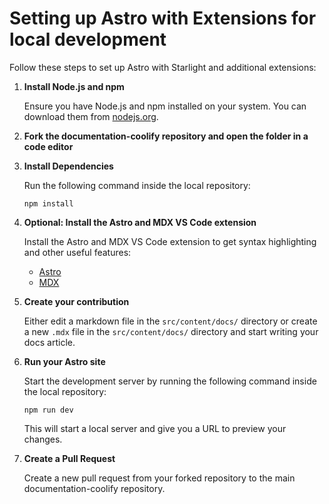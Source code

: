 # Setting up Astro with Extensions for local development

Follow these steps to set up Astro with Starlight and additional extensions:

1. **Install Node.js and npm**
   
   Ensure you have Node.js and npm installed on your system. You can download them from [nodejs.org](https://nodejs.org/).

2. **Fork the documentation-coolify repository and open the folder in a code editor**
   
3. **Install Dependencies**
   
   Run the following command inside the local repository:
   ```
   npm install
   ```

4. **Optional: Install the Astro and MDX VS Code extension**
   
   Install the Astro and MDX VS Code extension to get syntax highlighting and other useful features:
   - [Astro](https://marketplace.visualstudio.com/items?itemName=astro-build.astro-vscode)
   - [MDX](https://marketplace.visualstudio.com/items?itemName=unifiedjs.vscode-mdx)

5. **Create your contribution**
   
   Either edit a markdown file in the `src/content/docs/` directory or create a new `.mdx` file in the `src/content/docs/` directory and start writing your docs article.

6. **Run your Astro site**
   
   Start the development server by running the following command inside the local repository:
   ```
   npm run dev
   ```
   This will start a local server and give you a URL to preview your changes.

7. **Create a Pull Request**

   Create a new pull request from your forked repository to the main documentation-coolify repository.


